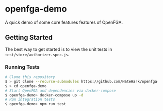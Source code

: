 # openfga-demo
A quick demo of some core features features of OpenFGA.

## Getting Started
The best way to get started is to view the unit tests in `test/store/authorizer.spec.js`.

### Running Tests
```bash
# Clone this repository
$ > git clone --recurse-submodules https://github.com/NateHark/openfga-demo.git
$ > cd openfga-demo
# Start OpenFGA and dependencies via docker-compose
$ openfga-demo> docker-compose up -d
# Run integration tests
$ openfga-demo> npm run test
```
